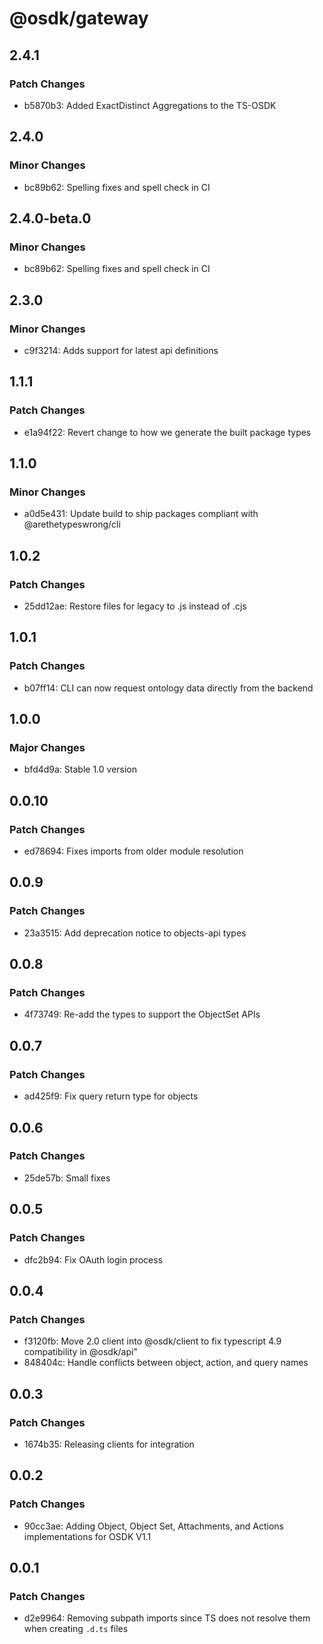 # @osdk/gateway

## 2.4.1

### Patch Changes

- b5870b3: Added ExactDistinct Aggregations to the TS-OSDK

## 2.4.0

### Minor Changes

- bc89b62: Spelling fixes and spell check in CI

## 2.4.0-beta.0

### Minor Changes

- bc89b62: Spelling fixes and spell check in CI

## 2.3.0

### Minor Changes

- c9f3214: Adds support for latest api definitions

## 1.1.1

### Patch Changes

- e1a94f22: Revert change to how we generate the built package types

## 1.1.0

### Minor Changes

- a0d5e431: Update build to ship packages compliant with @arethetypeswrong/cli

## 1.0.2

### Patch Changes

- 25dd12ae: Restore files for legacy to .js instead of .cjs

## 1.0.1

### Patch Changes

- b07ff14: CLI can now request ontology data directly from the backend

## 1.0.0

### Major Changes

- bfd4d9a: Stable 1.0 version

## 0.0.10

### Patch Changes

- ed78694: Fixes imports from older module resolution

## 0.0.9

### Patch Changes

- 23a3515: Add deprecation notice to objects-api types

## 0.0.8

### Patch Changes

- 4f73749: Re-add the types to support the ObjectSet APIs

## 0.0.7

### Patch Changes

- ad425f9: Fix query return type for objects

## 0.0.6

### Patch Changes

- 25de57b: Small fixes

## 0.0.5

### Patch Changes

- dfc2b94: Fix OAuth login process

## 0.0.4

### Patch Changes

- f3120fb: Move 2.0 client into @osdk/client to fix typescript 4.9 compatibility in @osdk/api"
- 848404c: Handle conflicts between object, action, and query names

## 0.0.3

### Patch Changes

- 1674b35: Releasing clients for integration

## 0.0.2

### Patch Changes

- 90cc3ae: Adding Object, Object Set, Attachments, and Actions implementations for OSDK V1.1

## 0.0.1

### Patch Changes

- d2e9964: Removing subpath imports since TS does not resolve them when creating `.d.ts` files
